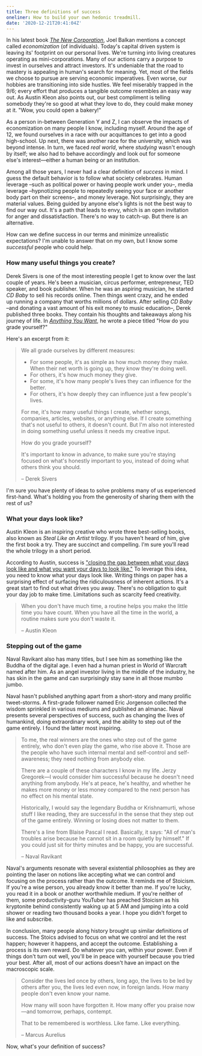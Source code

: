 ```yaml
---
title: Three definitions of success
oneliner: How to build your own hedonic treadmill.
date: '2020-12-21T20:41:04Z'
---
```


In his latest book [_The New Corporation_](../books/the-new-corporation.md), Joel Balkan mentions a concept called _economization_ (of individuals). Today's capital driven system is leaving its' footprint on our personal lives. We're turning into living creatures operating as mini-corporations. Many of our actions carry a purpose to invest in ourselves and attract investors. It's undeniable that the road to mastery is appealing in human's search for meaning. Yet, most of the fields we choose to pursue are serving economic imperatives. Even worse, our hobbies are transitioning into side hustles. We feel miserably trapped in the 9/6; every effort that produces a tangible outcome resembles an easy way out. As Austin Kleon also points out, our best compliment is telling somebody they're so good at what they love to do, they could make money at it. "Wow, you could open a bakery!"

As a person in-between Generation Y and Z, I can observe the impacts of economization on many people I know, including myself. Around the age of 12, we found ourselves in a race with our acquittances to get into a good high-school. Up next, there was another race for the university, which was beyond intense. In turn, we faced _real world_, where _studying_ wasn't enough by itself; we also had to behave accordingly and look out for someone else's interest—either a human being or an institution.

Among all those years, I never had a clear definition of _success_ in mind. I guess the default behavior is to follow what society celebrates. Human leverage –such as political power or having people work under you–, media leverage –hypnotizing people to repeatedly seeing your face or another body part on their screens–, and money leverage. Not surprisingly, they are material values. Being guided by anyone else's lights is not the best way to find our way out. It's a path that leads to envy, which is an open invitation for anger and dissatisfaction. There's no way to catch-up. But there is an alternative.

How can we define success in our terms and minimize unrealistic expectations? I'm unable to answer that on my own, but I know some _successful_ people who could help.

### How many useful things you create?

Derek Sivers is one of the most interesting people I get to know over the last couple of years. He's been a musician, circus performer, entrepreneur, TED speaker, and book publisher. When he was an aspiring musician, he started _CD Baby_ to sell his records online. Then things went crazy, and he ended up running a company that worths millions of dollars. After selling _CD Baby_ –and donating a vast amount of his exit money to music education–, Derek published three books. They contain his thoughts and takeaways along his journey of life. In [_Anything You Want_](../books/anything-you-want.md), he wrote a piece titled "How do you grade yourself?"

Here's an excerpt from it:

> We all grade ourselves by different measures:
>
> - For some people, it's as simple as how much money they make. When their net worth is going up, they know they're doing well.
> - For others, it's how much money they give.
> - For some, it's how many people's lives they can influence for the better.
> - For others, it's how deeply they can influence just a few people's lives.
>
> For me, it's how many useful things I create, whether songs, companies, articles, websites, or anything else. If I create something that's not useful to others, it doesn't count. But I'm also not interested in doing something useful unless it needs my creative input.
>
> How do you grade yourself?
>
> It's important to know in advance, to make sure you're staying focused on what's honestly important to you, instead of doing what others think you should.
>
> – Derek Sivers

I'm sure you have plenty of ideas to solve problems many of us experienced first-hand. What's holding you from the generosity of sharing them with the rest of us?

### What your days look like?

Austin Kleon is an inspiring creative who wrote three best-selling books, also known as _Steal Like an Artist_ trilogy. If you haven't heard of him, give the first book a try. They are succinct and compelling. I'm sure you'll read the whole trilogy in a short period.

According to Austin, success is ["closing the gap between what your days look like and what you want your days to look like."](../books/keep-going.md) To leverage this idea, you need to know what your days look like. Writing things on paper has a surprising effect of surfacing the ridiculousness of inherent actions. It's a great start to find out what drives you away. There's no obligation to quit your day job to make time. Limitations such as scarcity feed creativity.

> When you don't have much time, a routine helps you make the little time you have count. When you have all the time in the world, a routine makes sure you don't waste it.
>
> – Austin Kleon

### Stepping out of the game

Naval Ravikant also has many titles, but I see him as something like the Buddha of the digital age. I even had a human priest in World of Warcraft named after him. As an angel investor living in the middle of the industry, he has skin in the game and can surprisingly stay sane in all those mumbo jumbo.

Naval hasn't published anything apart from a short-story and many prolific tweet-storms. A first-grade follower named Eric Jorgenson collected the wisdom sprinkled in various mediums and published an almanac. Naval presents several perspectives of success, such as changing the lives of humankind, doing extraordinary work, and the ability to step out of the game entirely. I found the latter most inspiring.

> To me, the real winners are the ones who step out of the game entirely, who don't even play the game, who rise above it. Those are the people who have such internal mental and self-control and self-awareness; they need nothing from anybody else.
>
> There are a couple of these characters I know in my life. Jerzy Gregorek—I would consider him successful because he doesn't need anything from anybody. He's at peace, he's healthy, and whether he makes more money or less money compared to the next person has no effect on his mental state.
>
> Historically, I would say the legendary Buddha or Krishnamurti, whose stuff I like reading, they are successful in the sense that they step out of the game entirely. Winning or losing does not matter to them.
>
> There's a line from Blaise Pascal I read. Basically, it says: "All of man's troubles arise because he cannot sit in a room quietly by himself." If you could just sit for thirty minutes and be happy, you are successful.
>
> – Naval Ravikant

Naval's arguments resonate with several existential philosophies as they are pointing the laser on notions like accepting what we can control and focusing on the process rather than the outcome. It reminds me of Stoicism. If you're a wise person, you already know it better than me. If you're lucky, you read it in a book or another worthwhile medium. If you're neither of them, some productivity-guru YouTuber has preached Stoicism as his kryptonite behind consistently waking up at 5 AM and jumping into a cold shower or reading two thousand books a year. I hope you didn't forget to like and subscribe.

In conclusion, many people along history brought up similar definitions of success. The Stoics advised to focus on what we control and let the rest happen; however it happens, and accept the outcome. Establishing a process is its own reward. Do whatever you can, within your power. Even if things don't turn out well, you'll be in peace with yourself because you tried your best. After all, most of our actions doesn't have an impact on the macroscopic scale.

> Consider the lives led once by others, long ago, the lives to be led by others after you, the lives led even now, in foreign lands. How many people don't even know your name.
>
> How many will soon have forgotten it. How many offer you praise now—and tomorrow, perhaps, contempt.
>
> That to be remembered is worthless. Like fame. Like everything.
>
> – Marcus Aurelius

Now, what's your definition of success?
